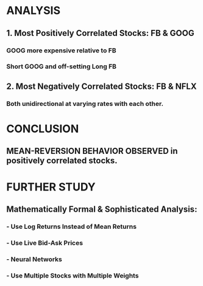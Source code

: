 # ANALYSIS
## 1. Most Positively Correlated Stocks: FB & GOOG
### GOOG more expensive relative to FB
### Short GOOG and off-setting Long FB

## 2. Most Negatively Correlated Stocks: FB & NFLX
### Both unidirectional at varying rates with each other.

# CONCLUSION
## MEAN-REVERSION BEHAVIOR OBSERVED in positively correlated stocks.

# FURTHER STUDY
## Mathematically Formal & Sophisticated Analysis:
### - Use Log Returns Instead of Mean Returns
### - Use Live Bid-Ask Prices
### - Neural Networks
### - Use Multiple Stocks with Multiple Weights


